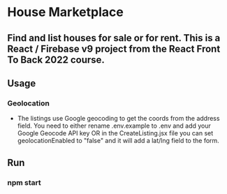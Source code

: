 # House Marketplace
## Find and list houses for sale or for rent. This is a React / Firebase v9 project from the React Front To Back 2022 course.

## Usage
### Geolocation

- The listings use Google geocoding to get the coords from the address field. You need to either rename .env.example to .env and add your Google Geocode API key OR in the CreateListing.jsx file you can set geolocationEnabled to "false" and it will add a lat/lng field to the form.

## Run
### npm start
